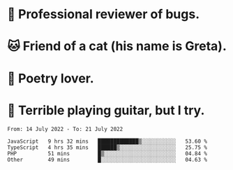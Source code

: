 # 🐛 Professional reviewer of bugs.
# 🐱 Friend of a cat (his name is Greta).
# 📜 Poetry lover.
# 🎸 Terrible playing guitar, but I try.

<!--START_SECTION:waka-->

```text
From: 14 July 2022 - To: 21 July 2022

JavaScript   9 hrs 32 mins   █████████████▒░░░░░░░░░░░   53.60 %
TypeScript   4 hrs 35 mins   ██████▒░░░░░░░░░░░░░░░░░░   25.75 %
PHP          51 mins         █▒░░░░░░░░░░░░░░░░░░░░░░░   04.84 %
Other        49 mins         █░░░░░░░░░░░░░░░░░░░░░░░░   04.63 %
```

<!--END_SECTION:waka-->
